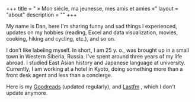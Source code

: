 +++
title = " » Mon siécle, ma jeunesse, mes amis et amies «"
layout = "about"
description = ""
+++

My name is Dan, here I'm sharing funny and sad things I experienced, updates on my hobbies (reading, Excel and data visualization, movies, cooking, hiking and cycling, etc.), and so on. 

I don’t like labeling myself. In short, I am 25 y. o., was brought up in a small town in Western Siberia, Russia. I've spent around three years of my life abroad. I studied East Asian history and Japanese language at university. Currently, I am working at a hotel in Kyoto, doing something more than a front desk agent and less than a concierge.

Here is my [Goodreads](https://www.goodreads.com/kimjonyung) (updated regularly), and [Lastfm](https://www.last.fm/user/kinjonyung) , which I don't update anymore.